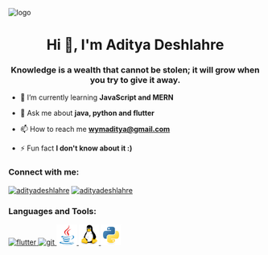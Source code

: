 ![logo](https://github.com/adityadeshlahre/adityadeshlahre/blob/master/Aditya's%20ghithub.gif)
<h1 align="center">Hi 👋, I'm Aditya Deshlahre</h1>
<h3 align="center">Knowledge is a wealth that cannot be stolen; it will grow when you try to give it away.</h3>

- 🌱 I’m currently learning **JavaScript and MERN**

- 💬 Ask me about **java, python and flutter**

- 📫 How to reach me **wymaditya@gmail.com**

- ⚡ Fun fact **I don't know about it :)**

<h3 align="left">Connect with me:</h3>
<p align="left">
<a href="https://twitter.com/adityadeshlahre" target="blank"><img align="center" src="https://raw.githubusercontent.com/rahuldkjain/github-profile-readme-generator/master/src/images/icons/Social/twitter.svg" alt="adityadeshlahre" height="30" width="40" /></a>
<a href="https://linkedin.com/in/adityadeshlahre" target="blank"><img align="center" src="https://raw.githubusercontent.com/rahuldkjain/github-profile-readme-generator/master/src/images/icons/Social/linked-in-alt.svg" alt="adityadeshlahre" height="30" width="40" /></a>
</p>

<h3 align="left">Languages and Tools:</h3>
<p align="left"> <a href="https://flutter.dev" target="_blank" rel="noreferrer"> <img src="https://www.vectorlogo.zone/logos/flutterio/flutterio-icon.svg" alt="flutter" width="40" height="40"/> </a> <a href="https://git-scm.com/" target="_blank" rel="noreferrer"> <img src="https://www.vectorlogo.zone/logos/git-scm/git-scm-icon.svg" alt="git" width="40" height="40"/> </a> <a href="https://www.java.com" target="_blank" rel="noreferrer"> <img src="https://raw.githubusercontent.com/devicons/devicon/master/icons/java/java-original.svg" alt="java" width="40" height="40"/> </a> <a href="https://www.linux.org/" target="_blank" rel="noreferrer"> <img src="https://raw.githubusercontent.com/devicons/devicon/master/icons/linux/linux-original.svg" alt="linux" width="40" height="40"/> </a> <a href="https://www.python.org" target="_blank" rel="noreferrer"> <img src="https://raw.githubusercontent.com/devicons/devicon/master/icons/python/python-original.svg" alt="python" width="40" height="40"/> </a> </p>
